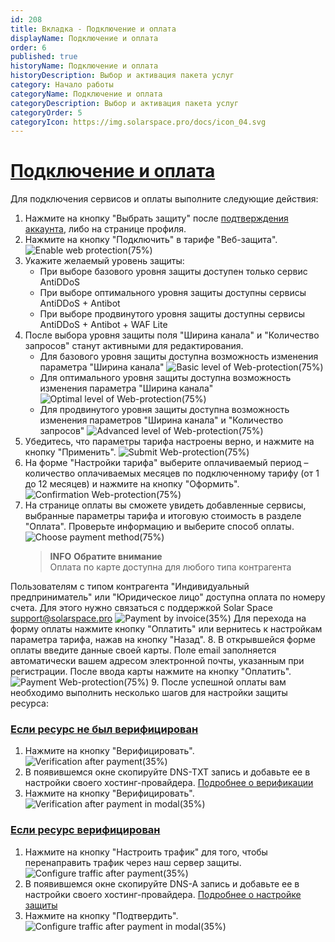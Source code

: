 ```yaml
---
id: 208
title: Вкладка - Подключение и оплата
displayName: Подключение и оплата
order: 6
published: true
historyName: Подключение и оплата
historyDescription: Выбор и активация пакета услуг
category: Начало работы
categoryName: Подключение и оплата
categoryDescription: Выбор и активация пакета услуг
categoryOrder: 5
categoryIcon: https://img.solarspace.pro/docs/icon_04.svg
---
```


# [Подключение и оплата](activation-and-payment)
Для подключения сервисов и оплаты выполните следующие действия:
1. Нажмите на кнопку "Выбрать защиту" после [подтверждения аккаунта]([243]), либо на странице профиля.
2. Нажмите на кнопку "Подключить" в тарифе "Веб-защита".
![Enable web protection(75%)](https://img.solarspace.pro/docs/enable-web-protection.jpg "Подключение Веб-защиты")
3. Укажите желаемый уровень защиты:
   - При выборе базового уровня защиты доступен только сервис AntiDDoS
   - При выборе оптимального уровня защиты доступны сервисы AntiDDoS + Antibot
   - При выборе продвинутого уровня защиты доступны сервисы AntiDDoS + Antibot + WAF Lite
4. После выбора уровня защиты поля "Ширина канала" и "Количество запросов" станут активными для редактирования.
   - Для базового уровня защиты доступна возможность изменения параметра "Ширина канала"
![Basic level of Web-protection(75%)](https://img.solarspace.pro/docs/basic-level-of-protection.jpg "Базовый уровень защиты")
   - Для оптимального уровня защиты доступна возможность изменения параметра "Ширина канала"
![Optimal level of Web-protection(75%)](https://img.solarspace.pro/docs/optimal-level-of-protection.jpg "Оптимальный уровень защиты")
   - Для продвинутого уровня защиты доступна возможность изменения параметров "Ширина канала" и "Количество запросов"
![Advanced level of Web-protection(75%)](https://img.solarspace.pro/docs/advanced-level-of-protection.jpg "Продвинутый уровень защиты")
5. Убедитесь, что параметры тарифа настроены верно, и нажмите на кнопку "Применить".
![Submit Web-protection(75%)](https://img.solarspace.pro/docs/submit-web-protection.jpg "Сохранить параметры Веб-защиты")
6. На форме "Настройки тарифа" выберите оплачиваемый период – количество оплачиваемых месяцев по подключенному тарифу (от 1 до 12 месяцев) и нажмите на кнопку "Оформить".
![Confirmation Web-protection(75%)](https://img.solarspace.pro/docs/confirmation-web-protection.jpg "Оформить Веб-защиту")
7. На странице оплаты вы сможете увидеть добавленные сервисы, выбранные параметры тарифа и итоговую стоимость в разделе "Оплата". Проверьте информацию и выберите способ оплаты.
![Choose payment method(75%)](https://img.solarspace.pro/docs/choose-payment-method.jpg "Выбор метода оплаты")  
   > **INFO**
   > **Обратите внимание**  
   > Оплата по карте доступна для любого типа контрагента  
   
Пользователям с типом контрагента "Индивидуальный предприниматель" или "Юридическое лицо" доступна оплата по номеру счета. Для этого нужно связаться с поддержкой Solar Space support@solarspace.pro
![Payment by invoice(35%)](https://img.solarspace.pro/docs/payment-by-invoice.jpg "Оплата по номеру счета")
Для перехода на форму оплаты нажмите кнопку "Оплатить" или вернитесь к настройкам параметра тарифа, нажав на кнопку "Назад".
8. В открывшейся форме оплаты введите данные своей карты. Поле email заполняется автоматически вашем адресом электронной почты, указанным при регистрации. После ввода карты нажмите на кнопку "Оплатить".
![Payment Web-protection(75%)](https://img.solarspace.pro/docs/payment-web-protection.jpg "Оплата Веб-защиты")
9. После успешной оплаты вам необходимо выполнить несколько шагов для настройки защиты ресурса:

### [Если ресурс не был верифицирован](not-verificated-resource)
1. Нажмите на кнопку "Верифицировать".
![Verification after payment(35%)](https://img.solarspace.pro/docs/verification-after-payment.jpg "Верификация после оплаты")
2. В появившемся окне скопируйте DNS-TXT запись и добавьте ее в настройки своего хостинг-провайдера.
   [Подробнее о верификации]([206])
3. Нажмите на кнопку "Верифицировать".
![Verification after payment in modal(35%)](https://img.solarspace.pro/docs/verification-after-payment-in-modal.jpg "Верификация после оплаты в модальном окне")
 
### [Если ресурс верифицирован](verificated-resource)
1. Нажмите на кнопку "Настроить трафик" для того, чтобы перенаправить трафик через наш сервер защиты.
![Сonfigure traffic after payment(35%)](https://img.solarspace.pro/docs/configure-traffic-after-payment.jpg "Настройка трафика после оплаты")
2. В появившемся окне скопируйте DNS-A запись и добавьте ее в настройки своего хостинг-провайдера.
   [Подробнее о настройке защиты]([213])
3. Нажмите на кнопку "Подтвердить".
![Configure traffic after payment in modal(35%)](https://img.solarspace.pro/docs/configure-traffic-after-payment-in-modal.jpg "Настройка трафика после оплаты в модальном окне")